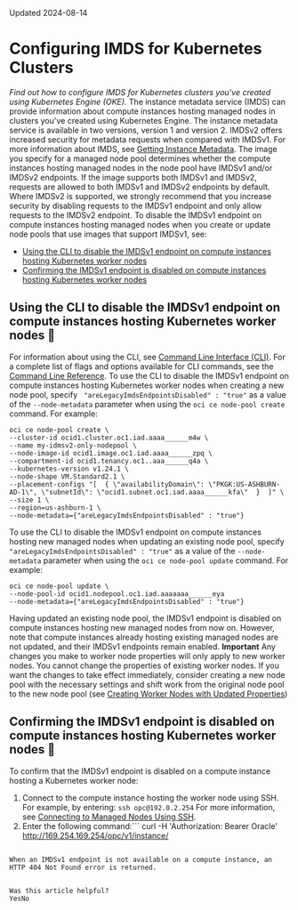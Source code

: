 Updated 2024-08-14
# Configuring IMDS for Kubernetes Clusters
_Find out how to configure IMDS for Kubernetes clusters you've created using Kubernetes Engine (OKE)._
The instance metadata service (IMDS) can provide information about compute instances hosting managed nodes in clusters you've created using Kubernetes Engine. The instance metadata service is available in two versions, version 1 and version 2. IMDSv2 offers increased security for metadata requests when compared with IMDSv1. For more information about IMDS, see [Getting Instance Metadata](https://docs.oracle.com/iaas/Content/Compute/Tasks/gettingmetadata.htm).
The image you specify for a managed node pool determines whether the compute instances hosting managed nodes in the node pool have IMDSv1 and/or IMDSv2 endpoints. If the image supports both IMDSv1 and IMDSv2, requests are allowed to both IMDSv1 and IMDSv2 endpoints by default. Where IMDSv2 is supported, we strongly recommend that you increase security by disabling requests to the IMDSv1 endpoint and only allow requests to the IMDSv2 endpoint. 
To disable the IMDSv1 endpoint on compute instances hosting managed nodes when you create or update node pools that use images that support IMDSv1, see:
  * [Using the CLI to disable the IMDSv1 endpoint on compute instances hosting Kubernetes worker nodes](https://docs.oracle.com/en-us/iaas/Content/ContEng/Tasks/contengconfiguringimds.htm#contengconfiguringimds_using-the-cli)
  * [Confirming the IMDSv1 endpoint is disabled on compute instances hosting Kubernetes worker nodes](https://docs.oracle.com/en-us/iaas/Content/ContEng/Tasks/contengconfiguringimds.htm#contengconfiguringimds_confirming-imdsv1-disabled)


## Using the CLI to disable the IMDSv1 endpoint on compute instances hosting Kubernetes worker nodes 🔗 
For information about using the CLI, see [Command Line Interface (CLI)](https://docs.oracle.com/iaas/Content/API/Concepts/cliconcepts.htm). For a complete list of flags and options available for CLI commands, see the [Command Line Reference](https://docs.oracle.com/iaas/tools/oci-cli/latest/oci_cli_docs/). 
To use the CLI to disable the IMDSv1 endpoint on compute instances hosting Kubernetes worker nodes when creating a new node pool, specify ` "areLegacyImdsEndpointsDisabled" : "true"` as a value of the `--node-metadata` parameter when using the `oci ce node-pool create` command. For example:
```
oci ce node-pool create \
--cluster-id ocid1.cluster.oc1.iad.aaaa______m4w \
--name my-idmsv2-only-nodepool \
--node-image-id ocid1.image.oc1.iad.aaaa______zpq \
--compartment-id ocid1.tenancy.oc1..aaa______q4a \
--kubernetes-version v1.24.1 \
--node-shape VM.Standard2.1 \
--placement-configs "[  { \"availabilityDomain\": \"PKGK:US-ASHBURN-AD-1\", \"subnetId\": \"ocid1.subnet.oc1.iad.aaaa______kfa\"  }  ]" \
--size 1 \
--region=us-ashburn-1 \
--node-metadata={"areLegacyImdsEndpointsDisabled" : "true"}
```

To use the CLI to disable the IMDSv1 endpoint on compute instances hosting new managed nodes when updating an existing node pool, specify ` "areLegacyImdsEndpointsDisabled" : "true"` as a value of the `--node-metadata` parameter when using the `oci ce node-pool update` command. For example:
```
oci ce node-pool update \
--node-pool-id ocid1.nodepool.oc1.iad.aaaaaaa______eya
--node-metadata={"areLegacyImdsEndpointsDisabled" : "true"}
```

Having updated an existing node pool, the IMDSv1 endpoint is disabled on compute instances hosting new managed nodes from now on. However, note that compute instances already hosting existing managed nodes are not updated, and their IMDSv1 endpoints remain enabled.
**Important** Any changes you make to worker node properties will only apply to new worker nodes. You cannot change the properties of existing worker nodes. If you want the changes to take effect immediately, consider creating a new node pool with the necessary settings and shift work from the original node pool to the new node pool (see [Creating Worker Nodes with Updated Properties](https://docs.oracle.com/en-us/iaas/Content/ContEng/Tasks/contengupgradingimageworkernode.htm#Upgrading_the_Image_Running_on_Worker_Nodes_by_Creating_a_New_Node_Pool "Find out about the different ways to update worker node properties using Kubernetes Engine \(OKE\)."))
## Confirming the IMDSv1 endpoint is disabled on compute instances hosting Kubernetes worker nodes 🔗 
To confirm that the IMDSv1 endpoint is disabled on a compute instance hosting a Kubernetes worker node:
  1. Connect to the compute instance hosting the worker node using SSH. For example, by entering: `ssh opc@192.0.2.254`
For more information, see [Connecting to Managed Nodes Using SSH](https://docs.oracle.com/en-us/iaas/Content/ContEng/Tasks/contengconnectingworkernodesusingssh.htm#Connecting_to_Worker_Nodes_Using_SSH "Find out how to use SSH to connect to worker nodes in node pools in clusters you've created using Kubernetes Engine \(OKE\).").
  2. Enter the following command:```
curl -H 'Authorization: Bearer Oracle' http://169.254.169.254/opc/v1/instance/
```

When an IMDSv1 endpoint is not available on a compute instance, an HTTP 404 Not Found error is returned.


Was this article helpful?
YesNo

